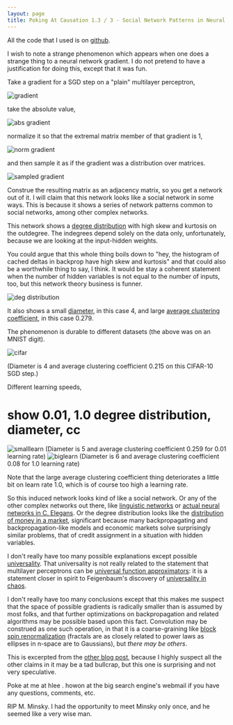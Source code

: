 ```yaml
---
layout: page
title: Poking At Causation 1.3 / 3 - Social Network Patterns in Neural Network (Multilayer Perceptron) Gradients
---
```


All the code that I used is on [github](https://github.com/howonlee/mlp_gradient_networks).

I wish to note a strange phenomenon which appears when one does a strange thing to a neural network gradient. I do not pretend to have a justification for doing this, except that it was fun.

Take a gradient for a SGD step on a "plain" multilayer perceptron,

![gradient](http://i.imgur.com/TrMcG46.png)

take the absolute value,

![abs gradient](http://i.imgur.com/fYpj4sZ.png)

normalize it so that the extremal matrix member of that gradient is 1,

![norm gradient](http://i.imgur.com/MdzzSHM.png)

and then sample it as if the gradient was a distribution over matrices.

![sampled gradient](http://i.imgur.com/HlB8PhA.png)

Construe the resulting matrix as an adjacency matrix, so you get a network out of it. I will claim that this network looks like a social network in some ways. This is because it shows a series of network patterns common to social networks, among other complex networks.

This network shows a [degree distribution](http://users.phys.psu.edu/~ralbert/phys597_09/c03_netw_prop.pdf) with high skew and kurtosis on the outdegree. The indegrees depend solely on the data only, unfortunately, because we are looking at the input-hidden weights.

You could argue that this whole thing boils down to "hey, the histogram of cached deltas in backprop have high skew and kurtosis" and that could also be a worthwhile thing to say, I think. It would be stay a coherent statement when the number of hidden variables is not equal to the number of inputs, too, but this network theory business is funner.

![deg distribution](http://i.imgur.com/wdMh8a8.png)

It also shows a small [diameter](http://mathworld.wolfram.com/GraphDiameter.html), in this case 4, and large [average clustering coefficient](https://networkx.github.io/documentation/latest/reference/algorithms.clustering.html), in this case 0.279.

The phenomenon is durable to different datasets (the above was on an MNIST digit).

![cifar](http://i.imgur.com/zOwsTS1.png)

(Diameter is 4 and average clustering coefficient 0.215 on this CIFAR-10 SGD step.)

Different learning speeds,

# show 0.01, 1.0 degree distribution, diameter, cc
![smalllearn](http://i.imgur.com/KMQmzFq.png)
(Diameter is 5 and average clustering coefficient 0.259 for 0.01 learning rate)
![biglearn](http://i.imgur.com/jAkOjLx.png)
(Diameter is 6 and average clustering coefficient 0.08 for 1.0 learning rate)

Note that the large average  clustering coefficient thing deteriorates a little bit on learn rate 1.0, which is of course too high a learning rate.

So this induced network looks kind of like a social network. Or any of the other complex networks out there, like [linguistic networks](http://research.microsoft.com/pubs/81246/review_of_linguistic_networks.pdf) or [actual neural networks in C. Elegans](http://arxiv.org/pdf/0907.2373.pdf). Or the degree distribution looks like the [distribution of money in a market](http://online.itp.ucsb.edu/online/colloq/yakovenko1/pdf/Yakovenko.pdf), significant because many backpropagating and backpropagation-like models and economic markets solve surprisingly similar problems, that of credit assignment in a situation with hidden variables.

I don't really have too many possible explanations except possible [universality](https://terrytao.wordpress.com/2009/07/03/benfords-law-zipfs-law-and-the-pareto-distribution/). That universality is not really related to the statement that multilayer perceptrons can be [universal function approximators](https://en.wikipedia.org/wiki/Universal_approximation_theorem): it is a statement closer in spirit to Feigenbaum's discovery of [universality in chaos](https://en.wikipedia.org/wiki/Feigenbaum_constants).

I don't really have too many conclusions except that this makes me suspect that the space of possible gradients is radically smaller than is assumed by most folks, and that further optimizations on backpropagation and related algorithms may be possible based upon this fact. Convolution may be construed as one such operation, in that it is a coarse-graining like [block spin renormalization](https://en.wikipedia.org/wiki/Renormalization_group#Block_spin) (fractals are as closely related to power laws as ellipses in n-space are to Gaussians), but _there may be others_.

This is excerpted from the [other blog post](http://howonlee.github.io/2016/01/21/Poking%2520At%2520Causation1.html), because I highly suspect all the other claims in it may be a tad bullcrap, but this one is surprising and not very speculative.

Poke at me at hlee . howon at the big search engine's webmail if you have any questions, comments, etc.

RIP M. Minsky. I had the opportunity to meet Minsky only once, and he seemed like a very wise man.
